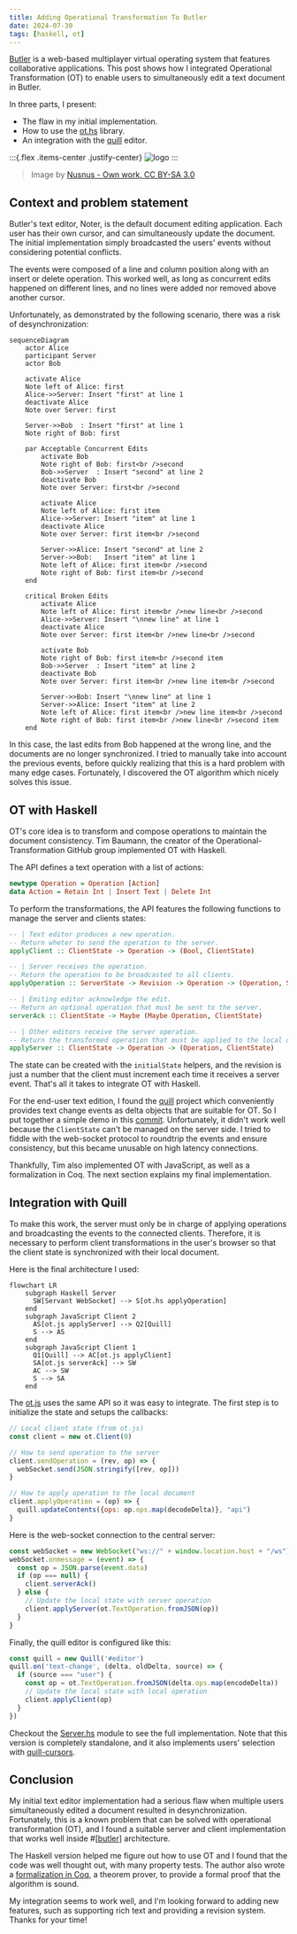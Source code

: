 ```yaml
---
title: Adding Operational Transformation To Butler
date: 2024-07-30
tags: [haskell, ot]
---
```


[Butler][butler] is a web-based multiplayer virtual operating system that features collaborative applications.
This post shows how I integrated Operational Transformation (OT) to enable users to simultaneously edit a text document in Butler.

In three parts, I present:

- The flaw in my initial implementation.
- How to use the [ot.hs][ot.hs] library.
- An integration with the [quill][quill] editor.

:::{.flex .items-center .justify-center}
![logo](media/ot-wiki.png)
:::
> Image by [Nusnus - Own work, CC BY-SA 3.0](https://commons.wikimedia.org/w/index.php?curid=7123571)

## Context and problem statement

Butler's text editor, Noter, is the default document editing application.
Each user has their own cursor, and can simultaneously update the document.
The initial implementation simply broadcasted the users' events without considering potential conflicts.

The events were composed of a line and column position along with an insert or delete operation.
This worked well, as long as concurrent edits happened on different lines, and no lines were added nor removed above another cursor.

Unfortunately, as demonstrated by the following scenario, there was a risk of desynchronization:

```mermaid
sequenceDiagram
    actor Alice
    participant Server
    actor Bob

    activate Alice
    Note left of Alice: first
    Alice->>Server: Insert "first" at line 1
    deactivate Alice
    Note over Server: first

    Server->>Bob  : Insert "first" at line 1
    Note right of Bob: first

    par Acceptable Concurrent Edits
        activate Bob
        Note right of Bob: first<br />second
        Bob->>Server  : Insert "second" at line 2
        deactivate Bob
        Note over Server: first<br />second

        activate Alice
        Note left of Alice: first item
        Alice->>Server: Insert "item" at line 1
        deactivate Alice
        Note over Server: first item<br />second

        Server->>Alice: Insert "second" at line 2
        Server->>Bob:   Insert "item" at line 1
        Note left of Alice: first item<br />second
        Note right of Bob: first item<br />second
    end

    critical Broken Edits
        activate Alice
        Note left of Alice: first item<br />new line<br />second
        Alice->>Server: Insert "\nnew line" at line 1
        deactivate Alice
        Note over Server: first item<br />new line<br />second

        activate Bob
        Note right of Bob: first item<br />second item
        Bob->>Server  : Insert "item" at line 2
        deactivate Bob
        Note over Server: first item<br />new line item<br />second

        Server->>Bob: Insert "\nnew line" at line 1
        Server->>Alice: Insert "item" at line 2
        Note left of Alice: first item<br />new line item<br />second
        Note right of Bob: first item<br />new line<br />second item
    end
```

In this case, the last edits from Bob happened at the wrong line, and the documents are no longer synchronized.
I tried to manually take into account the previous events, before quickly realizing that this is a hard problem with many edge cases.
Fortunately, I discovered the OT algorithm which nicely solves this issue.


## OT with Haskell

OT's core idea is to transform and compose operations to maintain the document consistency.
Tim Baumann, the creator of the Operational-Transformation GitHub group implemented OT with Haskell.

The API defines a text operation with a list of actions:

```haskell
newtype Operation = Operation [Action]
data Action = Retain Int | Insert Text | Delete Int
```

To perform the transformations, the API features the following functions to manage the server and clients states:

```haskell
-- | Text editor produces a new operation.
-- Return wheter to send the operation to the server.
applyClient :: ClientState -> Operation -> (Bool, ClientState)

-- | Server receives the operation.
-- Return the operation to be broadcasted to all clients.
applyOperation :: ServerState -> Revision -> Operation -> (Operation, ServerState)

-- | Emiting editor acknowledge the edit.
-- Return an optional operation that must be sent to the server.
serverAck :: ClientState -> Maybe (Maybe Operation, ClientState)

-- | Other editors receive the server operation.
-- Return the transformed operation that must be applied to the local doc.
applyServer :: ClientState -> Operation -> (Operation, ClientState)
```

The state can be created with the `initialState` helpers, and the revision is just a number that
the client must increment each time it receives a server event.
That's all it takes to integrate OT with Haskell.

For the end-user text edition, I found the [quill][quill] project which conveniently provides text change events as delta objects that are suitable for OT.
So I put together a simple demo in this [commit](https://github.com/TristanCacqueray/haskell-xstatic/commit/204fbda0aeb36a26b518ea418516efd55d0a1b40).
Unfortunately, it didn't work well because the `ClientState` can't be managed on the server side.
I tried to fiddle with the web-socket protocol to roundtrip the events and ensure consistency, but this became unusable on high latency connections.

Thankfully, Tim also implemented OT with JavaScript, as well as a formalization in Coq.
The next section explains my final implementation.


## Integration with Quill

To make this work, the server must only be in charge of applying operations and broadcasting the events
to the connected clients. Therefore, it is necessary to perform client transformations in the user's browser
so that the client state is synchronized with their local document.

Here is the final architecture I used:

```mermaid
flowchart LR
    subgraph Haskell Server
      SW[Servant WebSocket] --> S[ot.hs applyOperation]
    end
    subgraph JavaScript Client 2
      AS[ot.js applyServer] --> Q2[Quill]
      S --> AS
    end
    subgraph JavaScript Client 1
      Q1[Quill] --> AC[ot.js applyClient]
      SA[ot.js serverAck] --> SW
      AC --> SW
      S --> SA
    end
```

The [ot.js][ot.js] uses the same API so it was easy to integrate.
The first step is to initialize the state and setups the callbacks:

```javascript
// Local client state (from ot.js)
const client = new ot.Client(0)

// How to send operation to the server
client.sendOperation = (rev, op) => {
  webSocket.send(JSON.stringify([rev, op]))
}

// How to apply operation to the local document
client.applyOperation = (op) => {
  quill.updateContents({ops: op.ops.map(decodeDelta)}, "api")
}
```

Here is the web-socket connection to the central server:

```javascript
const webSocket = new WebSocket("ws://" + window.location.host + "/ws");
webSocket.onmessage = (event) => {
  const op = JSON.parse(event.data)
  if (op === null) {
    client.serverAck()
  } else {
    // Update the local state with server operation
    client.applyServer(ot.TextOperation.fromJSON(op))
  }
}
```

Finally, the quill editor is configured like this:

```javascript
const quill = new Quill('#editor')
quill.on('text-change', (delta, oldDelta, source) => {
  if (source === "user") {
    const op = ot.TextOperation.fromJSON(delta.ops.map(encodeDelta))
    // Update the local state with local operation
    client.applyClient(op)
  }
})
```

Checkout the [Server.hs][Server.hs] module to see the full implementation.
Note that this version is completely standalone, and it also implements users' selection with [quill-cursors][quill-cursors].

## Conclusion

My initial text editor implementation had a serious flaw when multiple users simultaneously edited a document
resulted in desynchronization.
Fortunately, this is a known problem that can be solved with operational transformation (OT), and
I found a suitable server and client implementation that works well inside #[[butler]] architecture.

The Haskell version helped me figure out how to use OT and I found that the code was well thought out, with
many property tests. The author also wrote a [formalization in Coq][ot.v], a theorem prover, to provide a formal
proof that the algorithm is sound.

My integration seems to work well, and I'm looking forward to adding new features, such as
supporting rich text and providing a revision system.
Thanks for your time!

[ot.hs]: https://github.com/Operational-Transformation/ot.hs
[ot.js]: https://github.com/Operational-Transformation/ot.js
[ot.v]: https://github.com/Operational-Transformation/ot.v
[quill]: https://quilljs.com/
[quill-cursors]: https://www.npmjs.com/package/quill-cursors
[butler]: https://github.com/ButlerOS/haskell-butler
[Server.hs]: https://github.com/TristanCacqueray/haskell-xstatic/blob/quill-ot/demo-quill-ot/Server.hs

